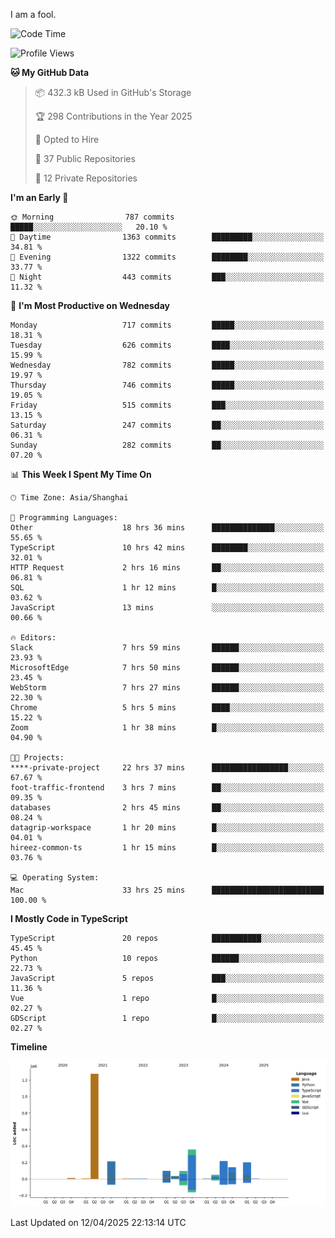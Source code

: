 I am a fool.

<!--START_SECTION:waka-->
![Code Time](http://img.shields.io/badge/Code%20Time-2%2C869%20hrs%2017%20mins-blue)

![Profile Views](http://img.shields.io/badge/Profile%20Views-1-blue)

**🐱 My GitHub Data** 

> 📦 432.3 kB Used in GitHub's Storage 
 > 
> 🏆 298 Contributions in the Year 2025
 > 
> 💼 Opted to Hire
 > 
> 📜 37 Public Repositories 
 > 
> 🔑 12 Private Repositories 
 > 
**I'm an Early 🐤** 

```text
🌞 Morning                787 commits         █████░░░░░░░░░░░░░░░░░░░░   20.10 % 
🌆 Daytime                1363 commits        █████████░░░░░░░░░░░░░░░░   34.81 % 
🌃 Evening                1322 commits        ████████░░░░░░░░░░░░░░░░░   33.77 % 
🌙 Night                  443 commits         ███░░░░░░░░░░░░░░░░░░░░░░   11.32 % 
```
📅 **I'm Most Productive on Wednesday** 

```text
Monday                   717 commits         █████░░░░░░░░░░░░░░░░░░░░   18.31 % 
Tuesday                  626 commits         ████░░░░░░░░░░░░░░░░░░░░░   15.99 % 
Wednesday                782 commits         █████░░░░░░░░░░░░░░░░░░░░   19.97 % 
Thursday                 746 commits         █████░░░░░░░░░░░░░░░░░░░░   19.05 % 
Friday                   515 commits         ███░░░░░░░░░░░░░░░░░░░░░░   13.15 % 
Saturday                 247 commits         ██░░░░░░░░░░░░░░░░░░░░░░░   06.31 % 
Sunday                   282 commits         ██░░░░░░░░░░░░░░░░░░░░░░░   07.20 % 
```


📊 **This Week I Spent My Time On** 

```text
🕑︎ Time Zone: Asia/Shanghai

💬 Programming Languages: 
Other                    18 hrs 36 mins      ██████████████░░░░░░░░░░░   55.65 % 
TypeScript               10 hrs 42 mins      ████████░░░░░░░░░░░░░░░░░   32.01 % 
HTTP Request             2 hrs 16 mins       ██░░░░░░░░░░░░░░░░░░░░░░░   06.81 % 
SQL                      1 hr 12 mins        █░░░░░░░░░░░░░░░░░░░░░░░░   03.62 % 
JavaScript               13 mins             ░░░░░░░░░░░░░░░░░░░░░░░░░   00.66 % 

🔥 Editors: 
Slack                    7 hrs 59 mins       ██████░░░░░░░░░░░░░░░░░░░   23.93 % 
MicrosoftEdge            7 hrs 50 mins       ██████░░░░░░░░░░░░░░░░░░░   23.45 % 
WebStorm                 7 hrs 27 mins       ██████░░░░░░░░░░░░░░░░░░░   22.30 % 
Chrome                   5 hrs 5 mins        ████░░░░░░░░░░░░░░░░░░░░░   15.22 % 
Zoom                     1 hr 38 mins        █░░░░░░░░░░░░░░░░░░░░░░░░   04.90 % 

🐱‍💻 Projects: 
****-private-project     22 hrs 37 mins      █████████████████░░░░░░░░   67.67 % 
foot-traffic-frontend    3 hrs 7 mins        ██░░░░░░░░░░░░░░░░░░░░░░░   09.35 % 
databases                2 hrs 45 mins       ██░░░░░░░░░░░░░░░░░░░░░░░   08.24 % 
datagrip-workspace       1 hr 20 mins        █░░░░░░░░░░░░░░░░░░░░░░░░   04.01 % 
hireez-common-ts         1 hr 15 mins        █░░░░░░░░░░░░░░░░░░░░░░░░   03.76 % 

💻 Operating System: 
Mac                      33 hrs 25 mins      █████████████████████████   100.00 % 
```

**I Mostly Code in TypeScript** 

```text
TypeScript               20 repos            ███████████░░░░░░░░░░░░░░   45.45 % 
Python                   10 repos            ██████░░░░░░░░░░░░░░░░░░░   22.73 % 
JavaScript               5 repos             ███░░░░░░░░░░░░░░░░░░░░░░   11.36 % 
Vue                      1 repo              █░░░░░░░░░░░░░░░░░░░░░░░░   02.27 % 
GDScript                 1 repo              █░░░░░░░░░░░░░░░░░░░░░░░░   02.27 % 
```



**Timeline**

![Lines of Code chart](https://raw.githubusercontent.com/VeejaLiu/VeejaLiu/master/assets/bar_graph.png)


 Last Updated on 12/04/2025 22:13:14 UTC
<!--END_SECTION:waka-->
